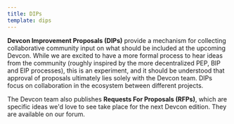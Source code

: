 ```yaml
---
title: DIPs
template: dips
---
```

**Devcon Improvement Proposals (DIPs)** provide a mechanism for collecting collaborative community input on what should be included at the upcoming Devcon. While we are excited to have a more formal process to hear ideas from the community (roughly inspired by the more decentralized PEP, BIP and EIP processes), this is an experiment, and it should be understood that approval of proposals ultimately lies solely with the Devcon team. DIPs focus on collaboration in the ecosystem between different projects.

The Devcon team also publishes **Requests For Proposals (RFPs)**, which are specific ideas we'd love to see take place for the next Devcon edition. They are available on our forum.